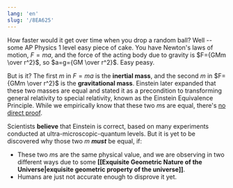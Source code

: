 ```yaml
---
lang: 'en'
slug: '/8EA625'
---
```


How faster would it get over time when you drop a random ball? Well -- some AP Physics 1 level easy piece of cake. You have Newton's laws of motion, $F=ma$, and the force of the acting body due to gravity is $F={GMm \over r^2}$, so $a=g={GM \over r^2}$. Easy peasy.

But is it? The first $m$ in $F=ma$ is the **inertial mass**, and the second $m$ in $F={GMm \over r^2}$ is the **gravitational mass**. Einstein later expanded that these two masses are equal and stated it as a precondition to transforming general relativity to special relativity, known as the Einstein Equivalence Principle. While we empirically know that these two $m$s are equal, there's [no direct proof](http://dx.doi.org/10.13140/RG.2.2.18242.30402).

Scientists **believe** that Einstein is correct, based on many experiments conducted at ultra-microscopic-quantum levels. But it is yet to be discovered why those two $m$ **_must_** be equal, if:

- These two $m$s are the same physical value, and we are observing in two different ways due to some **[[Exquisite Geometric Nature of the Universe|exquisite geometric property of the universe]]**.
- Humans are just not accurate enough to disprove it yet.
